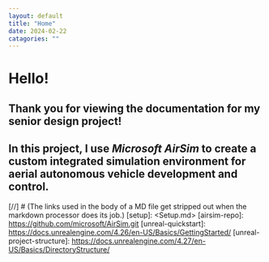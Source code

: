 ```yaml
---
layout: default
title: "Home"
date: 2024-02-22
catagories: ""
---
```


# Hello!
## Thank you for viewing the documentation for my senior design project!

## In this project, I use _Microsoft AirSim_ to create a custom integrated simulation environment for aerial autonomous vehicle development and control.

[//] # (The links used in the body of a MD file get stripped out when the markdown processor does its job.)
    [setup]: <Setup.md>
    [airsim-repo]: <https://github.com/microsoft/AirSim.git>
    [unreal-quickstart]: <https://docs.unrealengine.com/4.26/en-US/Basics/GettingStarted/>
    [unreal-project-structure]: <https://docs.unrealengine.com/4.27/en-US/Basics/DirectoryStructure/>